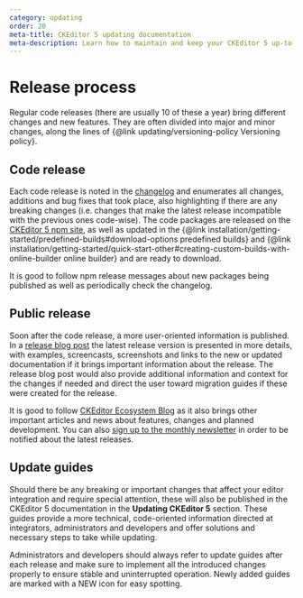 ```yaml
---
category: updating
order: 20
meta-title: CKEditor 5 updating documentation
meta-description: Learn how to maintain and keep your CKEditor 5 up-to-date at all times.
---
```


# Release process

Regular code releases (there are usually 10 of these a year) bring different changes and new features. They are often divided into major and minor changes, along the lines of {@link updating/versioning-policy Versioning policy}.

## Code release

Each code release is noted in the [changelog](https://github.com/ckeditor/ckeditor5/blob/stable/CHANGELOG.md) and enumerates all changes, additions and bug fixes that took place, also highlighting if there are any breaking changes (i.e. changes that make the latest release incompatible with the previous ones code-wise). The code packages are released on the [CKEditor 5 npm site](https://www.npmjs.com/package/ckeditor5), as well as updated in the {@link installation/getting-started/predefined-builds#download-options predefined builds} and {@link installation/getting-started/quick-start-other#creating-custom-builds-with-online-builder online builder} and are ready to download.

It is good to follow npm release messages about new packages being published as well as periodically check the changelog.

## Public release

Soon after the code release, a more user-oriented information is published. In a [release blog post](https://ckeditor.com/blog/?category=releases&tags=CKEditor-5) the latest release version is presented in more details, with examples, screencasts, screenshots and links to the new or updated documentation if it brings important information about the release. The release blog post would also provide additional information and context for the changes if needed and direct the user toward migration guides if these were created for the release.

It is good to follow [CKEditor Ecosystem Blog](https://ckeditor.com/blog/) as it also brings other important articles and news about features, changes and planned development. You can also [sign up to the monthly newsletter](https://ckeditor.com/newsletter/) in order to be notified about the latest releases.

## Update guides

Should there be any breaking or important changes that affect your editor integration and require special attention, these will also be published in the CKEditor 5 documentation in the **Updating CKEditor 5** section. These guides provide a more technical, code-oriented information directed at integrators, administrators and developers and offer solutions and necessary steps to take while updating.

Administrators and developers should always refer to update guides after each release and make sure to implement all the introduced changes properly to ensure stable and uninterrupted operation. Newly added guides are marked with a <span class="tree__item__badge tree__item__badge_new">NEW</span> icon for easy spotting.
